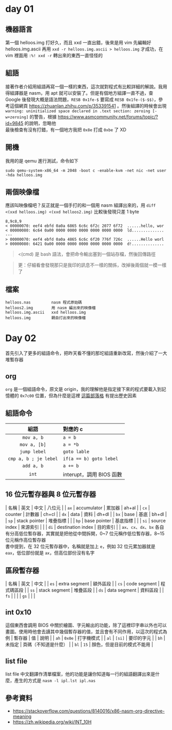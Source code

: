 # day 01

## 機器語言
第一個 helloos.img 打好久，而且 xxd 一直出錯，後來是用 vim 先編輯好 helloos.img.ascii 再用 `xxd -r helloos.img.ascii > helloos.img` 才成功，在 vim 裡面用 `:%! xxd -r` 轉出來的東西一直怪怪的

## 組語
接著作者介紹用組語再寫一個一樣的東西，這次就對程式有比較詳細的解說。我用得組譯器是 nasm，用 apt 就可以安裝了。但是有個地方組譯一直不過，查 Google 後發現大概是語法問題，`RESB 0x1fe-$` 要寫成 `RESB 0x1fe-($-$$)`，參考這個網頁 https://zhuanlan.zhihu.com/p/353391541 。然後組譯的時候會出現 `warning: uninitialized space declared in .text section: zeroing [-w+zeroing]` 的警告，根據 https://www.asmcommunity.net/forums/topic/?id=9845 的說明，忽略他  
最後檢查有沒有打錯，有一個地方我把 `0x8e` 打成 `0xbe` 了 XD  

## 開機
我用的是 qemu 進行測試，命令如下
```
sudo qemu-system-x86_64 -m 2048 -boot c -enable-kvm -net nic -net user -hda helloos.img
```

## 兩個映像檔
應該叫映像檔吧？反正就是一個手打的和一個用 nasm 組譯出來的，用 `diff <(xxd helloos.img) <(xxd helloos2.img)` 比較後發現只差 1 byte
```
8,9c8,9
< 00000070: eef4 ebfd 0a0a 6865 6c6c 6f2c 2077 6f72  ......hello, wor
< 00000080: 6c64 0a00 0000 0000 0000 0000 0000 0000  ld..............
---
> 00000070: eef4 ebfd 0a0a 4865 6c6c 6f20 776f 726c  ......Hello worl
> 00000080: 6421 0a00 0000 0000 0000 0000 0000 0000  d!..............
```

> <(cmd) 是 bash 語法，會把命令輸出塞到一個站存檔，然後回傳路徑  

> 更：仔細看會發現那只是我印的訊息不一樣的關係，改掉後兩個就一模一樣了  

## 檔案
```
helloos.nas         nasm 程式原始碼
helloos2.img        用 nasm 編出來的映像檔
helloos.img.ascii   xxd helloos.img
helloos.img         親自打出來的映像檔
```

# Day 02
首先引入了更多的組語命令，把昨天看不懂的那坨組語重新改寫，然後介紹了一大堆暫存器

## org
`org` 是一個組語命令，原文是 origin，我的理解他是指定接下來的程式要載入到記憶體的 `0x7c00` 位置，但為什麼是這裡 [這篇部落格](https://www.ruanyifeng.com/blog/2015/09/0x7c00.html) 有提出歷史因素

## 組語命令
| 組語                  | 對應的 c                |
| :---:                 | :---                    |
| `mov a, b`            | `a = b`                 |
| `mov a, [b]`          | `a = *b`                |
| `jump lebel`          | `goto lable`            |
| `cmp a, b ; je lebel` | `if(a == b) goto lebel` |
| `add a, b`            | `a += b`                |
| `int` | interupt，調用 BIOS 函數 |

## 16 位元暫存器與 8 位元暫存器
| 名稱 | 英文              | 中文     | 八位元 |
| `ax` | accumulator       | 累加器   | ah+al  |
| `cx` | counter           | 計數器   | ch+cl  |
| `dx` | data              | 資料     | dh+dl  |
| `bx` | base              | 基底     | bh+dl  |
| `sp` | stack pointer     | 堆疊指標 |        |
| `bp` | base pointer      | 基底指標 |        |
| `si` | source index      | 來源索引 |        |
| `di` | destination index | 目的索引 |        |
`ax`、`cx`、`dx`、`bx` 各自有分高低位暫存器，其實就是把他從中間拆開，0~7 位元稱作低位暫存器，8~15 位元稱作高位暫存器  
書中提到，在 32 位元暫存器中，名稱就是加上 `e`，例如 32 位元累加器就是 `eax`，低位部份就是 `ax`，但高位部份沒有名字  

## 區段暫存器
| 名稱 | 英文          | 中文       |
| `es` | extra segment | 額外區段   |
| `cs` | code segment  | 程式碼區段 |
| `ss` | stack segment | 堆疊區段   |
| `ds` | data segment  | 資料區段   |
| `fs` |               |            |
| `gs` |               |            |

## int 0x10
這個東西會調用 BIOS 中關於繪圖、字元輸出的功能，除了這裡印字串以外也可以畫圖。使用時他會去讀其中幾個暫存器的值，並且會有不同作用，以這次的程式為例
| 暫存器 | 值     | 說明                       |
| `ah`   | `0x0e` | 打字機模式                 |
| `al`   | `[si]` | 要印的字元                 |
| `bh`   | 未指定 | 頁碼（不知道是什麼）       |
| `bl`   | `15`   | 顏色，但是目前的模式不能用 |

## list file
list file 中文翻譯作清單檔案，他的功能是讓你知道每一行的組語翻譯出來是什麼，產生的方式是 `nasm -l ipl.lst ipl.nas`

## 參考資料
* https://stackoverflow.com/questions/8140016/x86-nasm-org-directive-meaning
* https://zh.wikipedia.org/wiki/INT_10H
